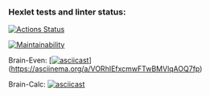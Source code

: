### Hexlet tests and linter status:
[![Actions Status](https://github.com/medemede-0/frontend-project-44/workflows/hexlet-check/badge.svg)](https://github.com/medemede-0/frontend-project-44/actions)

[![Maintainability](https://api.codeclimate.com/v1/badges/aec8f5bd2aac573852b1/maintainability)](https://codeclimate.com/github/medemede-0/frontend-project-44/maintainability)

Brain-Even:
[[![asciicast](https://asciinema.org/a/VORhIEfxcmwFTwBMVlqAOQ7fp.svg)](https://asciinema.org/a/VORhIEfxcmwFTwBMVlqAOQ7fp)](https://asciinema.org/a/VORhIEfxcmwFTwBMVlqAOQ7fp)

Brain-Calc:
[![asciicast](https://asciinema.org/a/0xuwPSTAVhx7Q2J8DM7Apyy22.svg)](https://asciinema.org/a/0xuwPSTAVhx7Q2J8DM7Apyy22)

